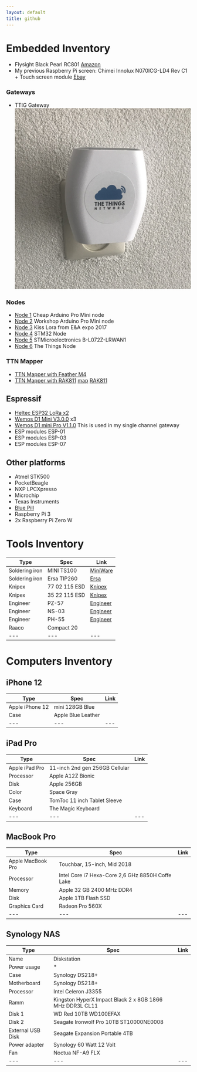 ```yaml
---
layout: default
title: github
---
```


# Embedded Inventory
- Flysight Black Pearl RC801 [Amazon](https://www.amazon.de/dp/B06X3W8PZ2/ref=cm_sw_r_tw_dp_U_x_G6MgDb0VK7436)
- My previous Raspberry Pi screen: Chimei Innolux N070ICG-LD4 Rev C1 + Touch screen module [Ebay](https://www.ebay.com/itm/HDMI-LCD-Driver-Board-Module-IPS-7-1280-800-IPS-N070ICG-LD1-LCD-Panel-Matrix/142458649828?hash=item212b327ce4:g:J0UAAOSwrzpZeqd~:rk:10:pf:0)

### Gateways
- TTIG Gateway
![TTIG Gateway](assets/images/ttig.png)

### Nodes
- [Node 1](https://www.thethingsnetwork.org/labs/story/build-the-cheapest-possible-node-yourself) Cheap Arduino Pro Mini node
- [Node 2](https://www.thethingsnetwork.org/labs/story/creating-a-ttn-node) Workshop Arduino Pro Mini node
- [Node 3](https://www.github.com/YourproductSmarter/KISSLoRa-demo) Kiss Lora from E&A expo 2017
- [Node 4](https://www.thethingsnetwork.org/labs/story/a-cheap-stm32-arduino-node) STM32 Node
- [Node 5](https://www.st.com/en/evaluation-tools/b-l072z-lrwan1.html) STMicroelectronics B-L072Z-LRWAN1
- [Node 6](https://www.thethingsnetwork.org/docs/devices/node/) The Things Node

### TTN Mapper
- [TTN Mapper with Feather M4](https://incyi.github.io/2020/01/28/ttn-mapper-finished.html)
- [TTN Mapper with RAK811](https://github.com/incyi/RAK811_BreakBoard) [map](https://ttnmapper.org/devices/?device=rak-811-60c5a8fffe000010&startdate=&enddate=&gateways=on&lines=on&points=on)
[RAK811](https://nl.aliexpress.com/item/RAK811-LoRa-Tracker-Board-MAX-7Q-GPS-Module-en-MEMS-Sensor-draadloze-Afstandsbediening-Positionering-Oplossing-LoRaWAN/32844470946.html?spm=a2g0s.9042311.0.0.6e664c4dvFtHqP)

## Espressif
- [Heltec ESP32 LoRa x2](https://nl.aliexpress.com/item/2-STKS-868-MHz-915-MHz-SX1276-ESP32-LoRa-0-96-Inch-Blauw-Oled-display-Bluetooth/32836576437.html?spm=a2g0s.9042311.0.0.6e664c4dvFtHqP)
- [Wemos D1 Mini V3.0.0](https://nl.aliexpress.com/item/D1-mini-Mini-NodeMcu-4M-bytes-Lua-WIFI-Internet-of-Things-development-board-based-ESP8266/32529101036.html) x3
- [Wemos D1 mini Pro V1.1.0](https://nl.aliexpress.com/item/WEMOS-D1-mini-Pro-16M-bytes-external-antenna-connector-ESP8266-WIFI-Internet-of-Things-development-board/32724692514.html) This is used in my single channel gateway
- ESP modules ESP-01
- ESP modules ESP-03
- ESP modules ESP-07

## Other platforms
- Atmel STK500
- PocketBeagle
- NXP LPCXpresso
- Microchip
- Texas Instruments
- [Blue Pill](https://nl.aliexpress.com/item/STM32F103C8T6-ARM-STM32-Minimum-Development-Board-Module-for-arduino/32809970602.html)
- Raspberry Pi 3
- 2x Raspberry Pi Zero W

# Tools Inventory

Type | Spec | Link
--- | --- | ---
Soldering iron | MINI TS100 | [MiniWare](http://www.miniware.com.cn/?product-198.html)
Soldering iron | Ersa TIP260 | [Ersa](http://www.kurtzersa.com/electronics-production-equipment/soldering-tools-accessories/ersa-soldering-irons-sets/micro-soldering-irons/produkt-details/0260bd-1.html)
Knipex | 77 02 115 ESD | [Knipex](http://www.knipex.com/index.php?id=1216&L=1&page=art_detail&parentID=1367&groupID=1482&artID=2661)
Knipex | 35 22 115 ESD | [Knipex](http://www.knipex.com/index.php?id=1216&L=1&page=art_detail&parentID=1336&groupID=1337&artID=1411)
Engineer | PZ-57 | [Engineer](http://www.engineer.jp/en/products/pz57e.htm)
Engineer | NS-03 | [Engineer](http://www.engineer.jp/en/products/ns03_e.html)
Engineer | PH-55 | [Engineer](http://www.engineer.jp/en/products/ph55e.html)
Raaco | Compact 20 |
--- | --- | ---


# Computers Inventory
## iPhone 12

Type | Spec | Link
--- | --- | ---
Apple iPhone 12 | mini 128GB Blue |
Case | Apple Blue Leather |
--- | --- | ---

## iPad Pro

Type | Spec | Link
--- | --- | ---
Apple iPad Pro | 11-inch 2nd gen 256GB Cellular |
Processor | Apple A12Z Bionic |
Disk | Apple 256GB |
Color | Space Gray |
Case | TomToc 11 inch Tablet Sleeve |
Keyboard | The Magic Keyboard
--- | --- | ---

## MacBook Pro

Type | Spec | Link
--- | --- | ---
Apple MacBook Pro | Touchbar, 15-inch, Mid 2018 |
Processor | Intel Core i7 Hexa-Core 2,6 GHz 8850H Coffe Lake  |
Memory | Apple 32 GB 2400 MHz DDR4 |
Disk | Apple 1TB Flash SSD |
Graphics Card | Radeon Pro 560X |
--- | --- | ---

## Synology NAS

Type | Spec | Link
--- | --- | ---
Name | Diskstation |
Power usage | * |
Case | Synology DS218+ |
Motherboard | Synology DS218+ |
Processor | Intel Celeron J3355 |
Ramm | Kingston HyperX Impact Black 2 x 8GB 1866 MHz DDR3L CL11 |
Disk 1 | WD Red 10TB WD100EFAX |
Disk 2 | Seagate Ironwolf Pro 10TB ST10000NE0008 |
External USB Disk | Seagate Expansion Portable 4TB  |
Power adapter | Synology 60 Watt 12 Volt |
Fan | Noctua NF-A9 FLX |
--- | --- | ---
